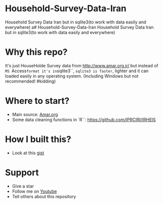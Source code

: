 # Household-Survey-Data-Iran
Household Survey Data Iran but in sqlite3(to work with data easily and everywhere)
a# Household-Survey-Data-Iran
Household Survey Data Iran but in sqlite3(to work with data easily and everywhere)


# Why this repo?
It's just HouseHolde Survey data from http://www.amar.org.ir/ but instead of `MS `Access` format it's in `sqlite3``, `sqlite3 is faster`, lighter and it can loaded easily in any operating system. (Including Windows but not recommended! #kidding)

# Where to start?
- Main source: [Amar.org](https://www.amar.org.ir/%D8%AF%D8%A7%D8%AF%D9%87%D9%87%D8%A7-%D9%88-%D8%A7%D8%B7%D9%84%D8%A7%D8%B9%D8%A7%D8%AA-%D8%A2%D9%85%D8%A7%D8%B1%DB%8C/%D9%87%D8%B2%DB%8C%D9%86%D9%87-%D9%88-%D8%AF%D8%B1%D8%A7%D9%85%D8%AF-%D8%AE%D8%A7%D9%86%D9%88%D8%A7%D8%B1/%D9%87%D8%B2%DB%8C%D9%86%D9%87-%D9%88-%D8%AF%D8%B1%D8%A7%D9%85%D8%AF-%DA%A9%D9%84-%DA%A9%D8%B4%D9%88%D8%B1#103181018---)
- Some data cleaning functions in `R``: https://github.com/IPRCIRI/IRHEIS


# How I built this?
- Look at this [gist](https://gist.github.com/ghodsizadeh/5e586c55add1f01cc48c8bd6acb57c16)

# Support 
- Give a star
- Follow me on [Youtube](https://www.youtube.com/channel/UCF3v_GwH3Jg2c-V3hRwmcbg)
- Tell others about this repository
